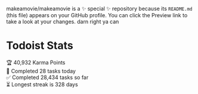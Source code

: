 makeamovie/makeamovie is a ✨ special ✨ repository because its `README.md` (this file) appears on your GitHub profile.
You can click the Preview link to take a look at your changes. darn right ya can

# Todoist Stats

<!-- TODO-IST:START -->
🏆  40,932 Karma Points           
🌸  Completed 28 tasks today           
✅  Completed 28,434 tasks so far           
⏳  Longest streak is 328 days
<!-- TODO-IST:END -->